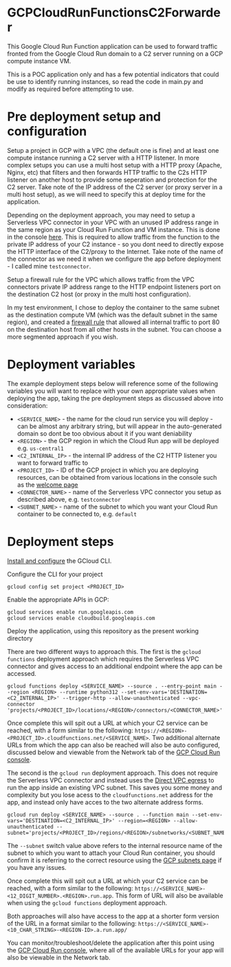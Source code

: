 # GCPCloudRunFunctionsC2Forwarder

This Google Cloud Run Function application can be used to forward traffic fronted from the Google Cloud Run domain to a C2 server running on a GCP compute instance VM.

This is a POC application only and has a few potential indicators that could be use to identify running instances, so read the code in main.py and modify as required before attempting to use.


# Pre deployment setup and configuration

Setup a project in GCP with a VPC (the default one is fine) and at least one compute instance running a C2 server with a HTTP listener. In more complex setups you can use a multi host setup with a HTTP proxy (Apache, Nginx, etc) that filters and then forwards HTTP traffic to the C2s HTTP listener on another host to provide some seperation and protection for the C2 server. Take note of the IP address of the C2 server (or proxy server in a multi host setup), as we will need to specify this at deploy time for the application.

Depending on the deployment approach, you may need to setup a Serverless VPC connector in your VPC with an unused IP address range in the same region as your Cloud Run Function and VM instance. This is done in the console [here](https://console.cloud.google.com/networking/connectors/list). This is required to allow traffic from the function to the private IP address of your C2 instance - so you dont need to directly expose the HTTP interface of the C2/proxy to the Internet. Take note of the name of the connector as we need it when we configure the app before deployment - I called mine `testconnector`.

Setup a firewall rule for the VPC which allows traffic from the VPC connectors private IP address range to the HTTP endpoint listeners port on the destination C2 host (or proxy in the multi host configuration).

In my test environment, I chose to deploy the container to the same subnet as the destination compute VM (which was the default subnet in the same region), and created a [firewall rule](https://console.cloud.google.com/net-security/firewall-manager/firewall-policies/list) that allowed all internal traffic to port 80 on the destination host from all other hosts in the subnet. You can choose a more segmented approach if you wish.


# Deployment variables


The example deployment steps below will reference some of the following variables you will want to replace with your own appropriate values when deploying the app, taking the pre deployment steps as discussed above into consideration:
* `<SERVICE_NAME>` - the name for the cloud run service you will deploy - can be almost any arbitrary string, but will appear in the auto-generated domain so dont be too obvious about it if you want deniability
* `<REGION>` - the GCP region in which the Cloud Run app will be deployed e.g. `us-central1`
* `<C2_INTERNAL_IP>` - the internal IP address of the C2 HTTP listener you want to forward traffic to
* `<PROJECT_ID>` - ID of the GCP project in which you are deploying resources, can be obtained from various locations in the console such as the [welcome page](https://console.cloud.google.com/welcome/new)
* `<CONNECTOR_NAME>` - name of the Serverless VPC connector you setup as described above, e.g. `testconnector`
* `<SUBNET_NAME>` - name of the subnet to which you want your Cloud Run container to be connected to, e.g. `default`


# Deployment steps


[Install and configure](https://cloud.google.com/sdk/docs/install) the GCloud CLI. 


Configure the CLI for your project

```
gcloud config set project <PROJECT_ID>
```

Enable the appropriate APIs in GCP:

```
gcloud services enable run.googleapis.com
gcloud services enable cloudbuild.googleapis.com
```

Deploy the application, using this repository as the present working directory

There are two different ways to approach this. The first is the `gcloud functions` deployment approach which requires the Serverless VPC connector and gives access to an additional endpoint where the app can be accessed.

```
gcloud functions deploy <SERVICE_NAME> --source . --entry-point main --region <REGION> --runtime python312 --set-env-vars='DESTINATION=<C2_INTERNAL_IP>' --trigger-http --allow-unauthenticated --vpc-connector 'projects/<PROJECT_ID>/locations/<REGION>/connectors/<CONNECTOR_NAME>'

```

Once complete this will spit out a URL at which your C2 service can be reached, with a form similar to the following: `https://<REGION>-<PROJECT_ID>.cloudfunctions.net/<SERVICE_NAME>`. Two additional alternate URLs from which the app can also be reached will also be auto configured, discussed below and viewable from the Network tab of the [GCP Cloud Run console](https://console.cloud.google.com/run).


The second is the `gcloud run` deployment approach. This does not require the Serverless VPC connector and instead uses the [Direct VPC egress](https://cloud.google.com/run/docs/configuring/vpc-direct-vpc) to run the app inside an existing VPC subnet. This saves you some money and complexity but you lose acess to the `cloudfunctions.net` address for the app, and instead only have acces to the two alternate address forms.

```
gcloud run deploy <SERVICE_NAME> --source . --function main --set-env-vars='DESTINATION=<C2_INTERNAL_IP>' --region=<REGION> --allow-unauthenticated --subnet='projects/<PROJECT_ID>/regions/<REGION>/subnetworks/<SUBNET_NAME>' 
```

The `--subnet` switch value above refers to the internal resource name of the subnet to which you want to attach your Cloud Run container, you should confirm it is referring to the correct resource using the [GCP subnets page](https://console.cloud.google.com/networking/networks/list?pageTab=CURRENT_PROJECT_SUBNETS) if you have any issues.


Once complete this will spit out a URL at which your C2 service can be reached, with a form similar to the following: `https://<SERVICE_NAME>-<12_DIGIT_NUMBER>.<REGION>.run.app`. This form of URL will also be available when using the `gcloud functions` deployment approach.

Both approaches will also have access to the app at a shorter form version of the URL in a format similar to the following: `https://<SERVICE_NAME>-<10_CHAR_STRING>-<REGION-ID>.a.run.app/`


You can monitor/troubleshoot/delete the application after this point using the [GCP Cloud Run console](https://console.cloud.google.com/run), where all of the available URLs for your app will also be viewable in the Network tab.
